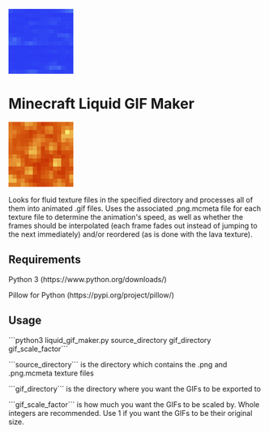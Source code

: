 ![Water GIF](gifs/water_still.gif)
# Minecraft Liquid GIF Maker
![Lava GIF](gifs/lava_still.gif)

<p>
Looks for fluid texture files in the specified directory and processes all of them into animated .gif files. Uses the associated .png.mcmeta file for each texture file to determine the animation's speed, as well as whether the frames should be interpolated (each frame fades out instead of jumping to the next immediately) and/or reordered (as is done with the lava texture).
</p>

<h2>Requirements</h2>
<p>Python 3 (https://www.python.org/downloads/)</p>
<p>Pillow for Python (https://pypi.org/project/pillow/)</p>

<h2>Usage</h2>
<p>```python3 liquid_gif_maker.py source_directory gif_directory gif_scale_factor```</p>
<p>```source_directory``` is the directory which contains the .png and .png.mcmeta texture files</p>
<p>```gif_directory``` is the directory where you want the GIFs to be exported to</p>
<p>```gif_scale_factor``` is how much you want the GIFs to be scaled by. Whole integers are recommended. Use 1 if you want the GIFs to be their original size.</p>
